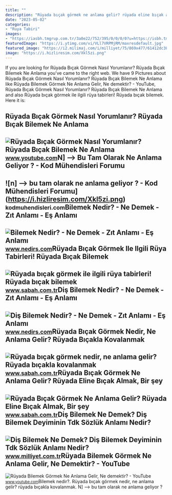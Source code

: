 ```yaml
---
title: ""
description: "Rüyada bıçak görmek ne anlama gelir? rüyada eline bıçak almak, bir şey"
date: "2023-05-02"
categories:
- "Ruya Tabiri"
images:
- "https://iasbh.tmgrup.com.tr/3a0e22/752/395/0/0/0/0?u=https://isbh.tmgrup.com.tr/sbh/2020/03/31/ruyada-bicak-gormek-nedir-ne-anlama-gelir-ruyada-bicak-bilemek-bicakla-kovalanmak-1585657541830.jpeg"
featuredImage: "https://i.ytimg.com/vi/VLl7VRPMjRM/maxresdefault.jpg"
featured_image: "https://i2.milimaj.com/i/milliyet/75/869x477/61412dc386b245193037c07f.jpg"
image: "https://i.hizliresim.com/Xkl5zi.png"
---
```


If you are looking for Rüyada Bıçak Görmek Nasıl Yorumlanır? Rüyada Bıçak Bilemek Ne Anlama you've came to the right web. We have 9 Pictures about Rüyada Bıçak Görmek Nasıl Yorumlanır? Rüyada Bıçak Bilemek Ne Anlama like Rüyada Bilemek Görmek Ne Anlama Gelir, Ne demektir? - YouTube, Rüyada Bıçak Görmek Nasıl Yorumlanır? Rüyada Bıçak Bilemek Ne Anlama and also Rüyada bıçak görmek ile ilgili rüya tabirleri! Rüyada bıçak bilemek. Here it is:

Rüyada Bıçak Görmek Nasıl Yorumlanır? Rüyada Bıçak Bilemek Ne Anlama
--------------------------------------------------------------------

 ![Rüyada Bıçak Görmek Nasıl Yorumlanır? Rüyada Bıçak Bilemek Ne Anlama](https://i.ytimg.com/vi/ujD5TadUO30/maxresdefault.jpg) <small>www.youtube.com</small>N\] --&gt; Bu Tam Olarak Ne Anlama Geliyor ? - Kod Mühendisleri Forumu
----------------------------------------------------------------------

 ![n] --> bu tam olarak ne anlama geliyor ? - Kod Mühendisleri Forumu](https://i.hizliresim.com/Xkl5zi.png) <small>kodmuhendisleri.com</small>Bilemek Nedir? - Ne Demek - Zıt Anlamı - Eş Anlamı
--------------------------------------------------

 ![Bilemek Nedir? - Ne Demek - Zıt Anlamı - Eş Anlamı](https://www.nedirs.com/wp-content/uploads/2021/12/BILEMEK-NEDIR.jpg) <small>www.nedirs.com</small>Rüyada Bıçak Görmek Ile Ilgili Rüya Tabirleri! Rüyada Bıçak Bilemek
-------------------------------------------------------------------

 ![Rüyada bıçak görmek ile ilgili rüya tabirleri! Rüyada bıçak bilemek](https://iasbh.tmgrup.com.tr/3a0e22/752/395/0/0/0/0?u=https://isbh.tmgrup.com.tr/sbh/2020/03/31/ruyada-bicak-gormek-nedir-ne-anlama-gelir-ruyada-bicak-bilemek-bicakla-kovalanmak-1585657541830.jpeg) <small>www.sabah.com.tr</small>Diş Bilemek Nedir? - Ne Demek - Zıt Anlamı - Eş Anlamı
------------------------------------------------------

 ![Diş Bilemek Nedir? - Ne Demek - Zıt Anlamı - Eş Anlamı](https://www.nedirs.com/wp-content/uploads/2022/01/Dis-Bilemek.jpg) <small>www.nedirs.com</small>Rüyada Bıçak Görmek Nedir, Ne Anlama Gelir? Rüyada Bıçakla Kovalanmak
---------------------------------------------------------------------

 ![Rüyada bıçak görmek nedir, ne anlama gelir? Rüyada bıçakla kovalanmak](https://iasbh.tmgrup.com.tr/4232e5/752/395/0/46/1280/717?u=https://isbh.tmgrup.com.tr/sbh/2020/06/27/ruyada-bicak-gormek-nedir-ne-anlama-gelir-ruyada-bicakla-kovalanmak-bicak-bilemek-ruya-tabirleri-1593261903766.jpg) <small>www.sabah.com.tr</small>Rüyada Bıçak Görmek Ne Anlama Gelir? Rüyada Eline Bıçak Almak, Bir şey
----------------------------------------------------------------------

 ![Rüyada Bıçak Görmek Ne Anlama Gelir? Rüyada Eline Bıçak Almak, Bir şey](https://iasbh.tmgrup.com.tr/a1f586/752/395/0/4/724/384?u=https://isbh.tmgrup.com.tr/sbh/2022/04/15/ruyada-bicak-gormek-ne-anlama-gelir-ruyada-eline-bicak-almak-tutmak-saplanmasi-anlami-1650004095887.jpg) <small>www.sabah.com.tr</small>Diş Bilemek Ne Demek? Diş Bilemek Deyiminin Tdk Sözlük Anlamı Nedir?
--------------------------------------------------------------------

 ![Diş Bilemek Ne Demek? Diş Bilemek Deyiminin Tdk Sözlük Anlamı Nedir?](https://i2.milimaj.com/i/milliyet/75/869x477/61412dc386b245193037c07f.jpg) <small>www.milliyet.com.tr</small>Rüyada Bilemek Görmek Ne Anlama Gelir, Ne Demektir? - YouTube
-------------------------------------------------------------

 ![Rüyada Bilemek Görmek Ne Anlama Gelir, Ne demektir? - YouTube](https://i.ytimg.com/vi/VLl7VRPMjRM/maxresdefault.jpg) <small>www.youtube.com</small>Bilemek nedir?. Rüyada bıçak görmek nedir, ne anlama gelir? rüyada bıçakla kovalanmak. N\] --&gt; bu tam olarak ne anlama geliyor ?
